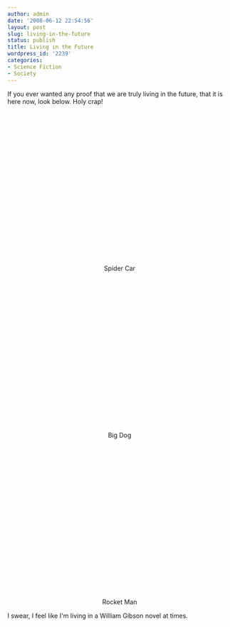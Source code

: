 ```yaml
---
author: admin
date: '2008-06-12 22:54:56'
layout: post
slug: living-in-the-future
status: publish
title: Living in the Future
wordpress_id: '2239'
categories:
- Science Fiction
- Society
---
```

If you ever wanted any proof that we are truly living in the future, that it is here now, look below. Holy crap!
<p align="center"><object width="425" height="344"><param name="movie" value="http://www.youtube.com/v/1D2yl6B3Kyg&hl=en"></param><embed src="http://www.youtube.com/v/1D2yl6B3Kyg&hl=en" type="application/x-shockwave-flash" width="425" height="344"></embed></object><br>Spider Car</p>

<p align="center"><object width="425" height="344"><param name="movie" value="http://www.youtube.com/v/W1czBcnX1Ww&hl=en"></param><embed src="http://www.youtube.com/v/W1czBcnX1Ww&hl=en" type="application/x-shockwave-flash" width="425" height="344"></embed></object><br>Big Dog</p>

<p align="center"><object width="425" height="344"><param name="movie" value="http://www.youtube.com/v/P-oQ--U-WaQ&hl=en"></param><embed src="http://www.youtube.com/v/P-oQ--U-WaQ&hl=en" type="application/x-shockwave-flash" width="425" height="344"></embed></object><br>Rocket Man</p>

I swear, I feel like I'm living in a William Gibson novel at times. 
